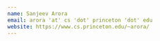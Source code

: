 ```yaml
---
name: Sanjeev Arora
email: arora 'at' cs 'dot' princeton 'dot' edu
website: https://www.cs.princeton.edu/~arora/
---
```

